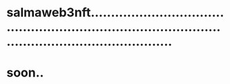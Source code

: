 # salmaweb3nft...............................................................................................................................
# soon..
